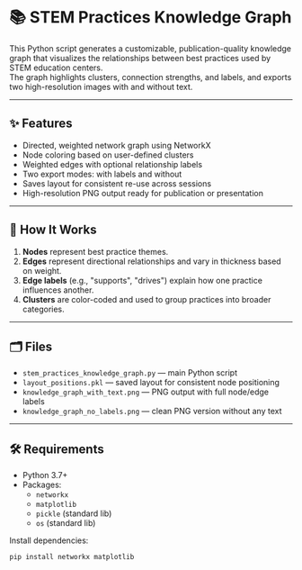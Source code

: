 # 📚 STEM Practices Knowledge Graph

This Python script generates a customizable, publication-quality knowledge graph that visualizes the relationships between best practices used by STEM education centers.  
The graph highlights clusters, connection strengths, and labels, and exports two high-resolution images with and without text.

---

## ✨ Features

- Directed, weighted network graph using NetworkX
- Node coloring based on user-defined clusters
- Weighted edges with optional relationship labels
- Two export modes: with labels and without
- Saves layout for consistent re-use across sessions
- High-resolution PNG output ready for publication or presentation

---

## 🧠 How It Works

1. **Nodes** represent best practice themes.
2. **Edges** represent directional relationships and vary in thickness based on weight.
3. **Edge labels** (e.g., "supports", "drives") explain how one practice influences another.
4. **Clusters** are color-coded and used to group practices into broader categories.

---

## 🗂️ Files

- `stem_practices_knowledge_graph.py` — main Python script
- `layout_positions.pkl` — saved layout for consistent node positioning
- `knowledge_graph_with_text.png` — PNG output with full node/edge labels
- `knowledge_graph_no_labels.png` — clean PNG version without any text

---

## 🛠️ Requirements

- Python 3.7+
- Packages:
  - `networkx`
  - `matplotlib`
  - `pickle` (standard lib)
  - `os` (standard lib)

Install dependencies:

```bash
pip install networkx matplotlib
